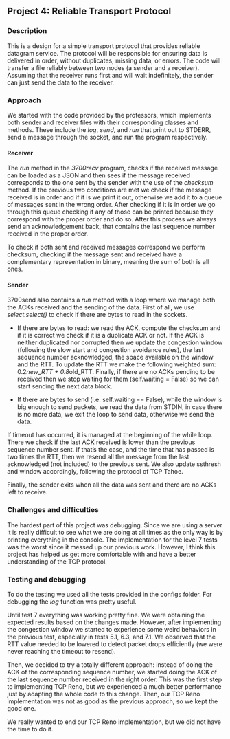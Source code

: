 ## Project 4:  Reliable Transport Protocol
### Description  
This is a design for a simple transport protocol that provides reliable datagram service. The protocol will be responsible for ensuring data is delivered in order, without duplicates, missing data, or errors.
The code will transfer a file reliably between two nodes (a sender and a receiver). Assuming that the receiver runs first and will wait indefinitely, the sender can just send the data to the receiver.
 
### Approach  
We started with the code provided by the professors, which implements both sender and receiver files with their corresponding classes and methods. These include the _log_, _send_, and _run_ that print out to STDERR, send a message through the socket, and run the program respectively. 

#### Receiver
The _run_ method in the _3700recv_ program, checks if the received message can be loaded as a JSON and then sees if the message received corresponds to the one sent by the sender with the use of the _checksum_ method. If the previous two conditions are met we check if the message received is in order and if it is we print it out, otherwise we add it to a queue of messages sent in the wrong order. After checking if it is in order we go through this queue checking if any of those can be printed because they correspond with the proper order and do so. After this process we always send an acknowledgement back, that contains the last sequence number received in the proper order.

To check if both sent and received messages correspond we perform checksum, checking if the message sent and received have a complementary representation in binary, meaning the sum of both is all ones.

#### Sender
3700send also contains a _run_ method with a loop where we manage both the ACKs received and the sending of the data. First of all, we use _select.select()_ to check if there are bytes to read in the sockets. 

- If there are bytes to read: we read the ACK, compute the checksum and if it is correct we check if it is a duplicate ACK or not. If the ACK is neither duplicated nor corrupted then we update the congestion window (following the slow start and congestion avoidance rules), the last sequence number acknowledged, the space available on the window and the RTT. To update the RTT we make the following weighted sum: 0.2*new_RTT + 0.8*old_RTT.
Finally, if there are no ACKs pending to be received then we stop waiting for them (self.waiting = False) so we can start sending the next data block.

- If there are bytes to send (i.e. self.waiting == False), while the window is big enough to send packets, we read the data from STDIN, in case there is no more data, we exit the loop to send data, otherwise we send the data.

If timeout has occurred, it is managed at the beginning of the while loop. There we check if the last ACK received is lower than the previous sequence number sent. If that’s the case, and the time that has passed is two times the RTT, then we resend all the message from the last acknowledged (not included) to the previous sent. We also update ssthresh and window accordingly, following the protocol of TCP Tahoe.

Finally, the sender exits when all the data was sent and there are no ACKs left to receive.
 
### Challenges and difficulties
The hardest part of this project was debugging. Since we are using a server it is really difficult to see what we are doing at all times as the only way is by printing everything in the console. The implementation for the level 7 tests was the worst since it messed up our previous work. However, I think this project has helped us get more comfortable with and have a better understanding of the TCP protocol.  

 
### Testing and debugging
To do the testing we used all the tests provided in the configs folder. For debugging the _log_ function was pretty useful.

Until test 7 everything was working pretty fine. We were obtaining the expected results based on the changes made. However, after implementing the congestion window we started to experience some weird behaviors in the previous test, especially in tests 5.1, 6.3, and 7.1. We observed that the RTT value needed to be lowered to detect packet drops efficiently (we were never reaching the timeout to resend).

Then, we decided to try a totally different approach: instead of doing the ACK of the corresponding sequence number, we started doing the ACK of the last sequence number received in the right order. This was the first step to implementing TCP Reno, but we experienced a much better performance just by adapting the whole code to this change. Then, our TCP Reno implementation was not as good as the previous approach, so we kept the good one.

We really wanted to end our TCP Reno implementation, but we did not have the time to do it.

